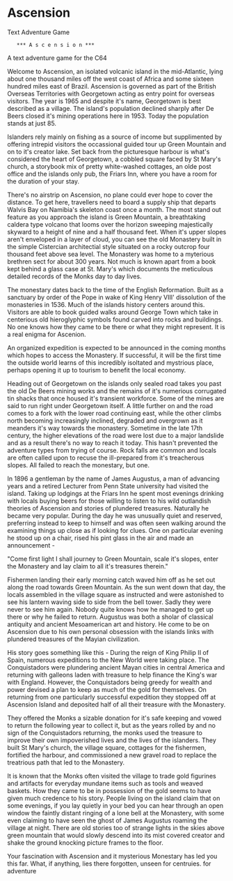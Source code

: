 # Ascension
Text Adventure Game

       *** A s c e n s i o n ***

   A text adventure game for the C64


Welcome to Ascension, an isolated volcanic island in the mid-Atlantic, lying about one thousand miles off the west coast of Africa and some sixteen hundred miles east of Brazil. Ascension is governed as part of the British Overseas Territories with Georgetown acting as entry point for overseas visitors. The year is 1965 and despite it's name, Georgetown is best described as a village. The island's population declined sharply after De Beers closed it's mining operations here in 1953. Today the population stands at just 85.

Islanders rely mainly on fishing as a source of income but supplimented by offering intrepid visitors the occassional guided tour up Green Mountain and on to it's creator lake. Set back from the picturesque harbour is what's considered the heart of Georgetown, a cobbled square faced by St Mary's church, a storybook mix of pretty white-washed cottages, an olde post office and the islands only pub, the Friars Inn, where you have a room for the duration of your stay. 

There's no airstrip on Ascension, no plane could ever hope to cover the distance. To get here, travellers need to board a supply ship that departs Walvis Bay on Namibia's skeleton coast once a month. The most stand out feature as you approach the island is Green Mountain, a breathtaking caldera type volcano that looms over the horizon sweeping majestically skyward to a height of nine and a half thousand feet. When it's upper slopes aren't enveloped in a layer of cloud, you can see the old Monastery built in the simple Cistercian architectial style situated on a rocky outcrop four thousand feet above sea level. The Monastery was home to a myterious brethren sect for about 300 years. Not much is known apart from a book kept behind a glass case at St. Mary's which documents the meticulous detailed records of the Monks day to day lives.

The monestary dates back to the time of the English Reformation. Built as a sanctuary by order of the Pope in wake of King Henry VIII' dissolution of the monasteries in 1536. Much of the islands history centers around this. Visitors are able to book guided walks around George Town which take in centerious old hieroglyphic symbols found carved into rocks and buildings. No one knows how they came to be there or what they might represent. It is a real enigma for Ascenion. 

An organized expedition is expected to be announced in the coming months which hopes to access the Monastery. If successful, it will be the first time the outside world learns of this incredibly isoltated and mystrious place, perhaps opening it up to tourism to benefit the local economy.


Heading out of Georgetown on the islands only sealed road takes you past the old De Beers mining works and the remains of it's numerious corrugated tin shacks that once housed it's transient workforce. Some of the mines are said to run right under Georgetown itself. A little further on and the road comes to a fork with the lower road continuing east, while the other climbs north becoming increasingly inclined, degraded and overgrown as it meanders it's way towards the monastery. Sometime in the late 17th century, the higher elevations of the road were lost due to a major landslide and as a result there's no way to reach it today. This hasn't prevented the adventure types from trying of course. Rock falls are common and locals are often called upon to recuse the ill-prepared from it's treacherous slopes. All failed to reach the monestary, but one.

In 1896 a gentleman by the name of James Augustus, a man of advancing years and a retired Lecturer from Penn State university had visited the island. Taking up lodgings at the Friars Inn he spent most evenings drinking with locals buying beers for those willing to listen to his wild outlandish theories of Ascension and stories of plundered treasures. Naturally he became very popular. During the day he was unusually quiet and reserved, preferring instead to keep to himself and was often seen walking around the examining things up close as if looking for clues. One on particular evening he stood up on a chair, rised his pint glass in the air and made an announcement -

"Come first light I shall journey to Green Mountain, scale it's slopes, enter the Monastery and lay claim to all it's treasures therein."

Fishermen landing their early morning catch waved him off as he set out along the road towards Green Mountain. As the sun went down that day, the locals assembled in the village square as instructed and were astonished to see his lantern waving side to side from the bell tower. Sadly they were never to see him again. Nobody quite knows how he managed to get up there or why he failed to return. Augustus was both a sholar of classical antiquity and ancient Mesoamerican art and history. He come to be on Ascension due to his own personal obsession with the islands links with plundered treasures of the Mayian civilization.

His story goes something like this - During the reign of King Philip II of Spain, numerous expeditions to the New World were taking place. The Conquistadors were plundering ancient Mayan cities in central America and returning with galleons laden with treasure to help finance the King's war with England. However, the Conquistadors being greedy for wealth and power devised a plan to keep as much of the gold for themselves. On returning from one particularly successful expedition they stopped off at Ascension Island and deposited half of all their treasure with the Monastery.

They offered the Monks a sizable donation for it's safe keeping and vowed to return the following year to collect it, but as the years rolled by and no sign of the Conquistadors returning, the monks used the treasure to improve their own impoverished lives and the lives of the islanders. They built St Mary's church, the village square, cottages for the fishermen, fortified the harbour, and commissioned a new gravel road to replace the treatrious path that led to the Monastery.

It is known that the Monks often visited the village to trade gold figurines and artifacts for everyday mundane items such as tools and weaved baskets. How they came to be in possession of the gold seems to have given much credence to his story. People living on the island claim that on some evenings, if you lay quietly in your bed you can hear through an open window the faintly distant ringing of a lone bell at the Monastery, with some even claiming to have seen the ghost of James Augustus roaming the village at night. There are old stories too of strange lights in the skies above green mountain that would slowly descend into its mist covered creator and shake the ground knocking picture frames to the floor.  



Your fascination with Ascension and it mysterious Monestary has led you this far. What, if anything, lies there forgotten, unseen for centruies. for adventure
